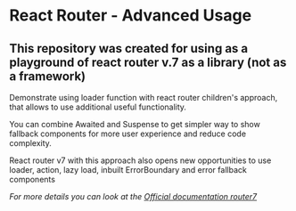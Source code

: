 # React Router - Advanced Usage

## This repository was created for using as a playground of react router v.7 as a library (not as a framework)

Demonstrate using loader function with react router children's approach, that allows to use additional useful functionality.

You can combine Awaited and Suspense to get simpler way to show fallback components for more user experience and reduce code complexity.

React router v7 with this approach also opens new opportunities to use loader, action, lazy load, inbuilt ErrorBoundary and error fallback components

_For more details you can look at the [Official documentation router7](https://reactrouter.com/home)_
